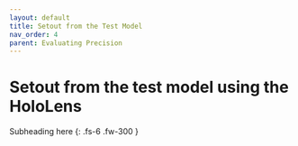 ```yaml
---
layout: default
title: Setout from the Test Model
nav_order: 4
parent: Evaluating Precision
---
```


# Setout from the test model using the HoloLens

Subheading here
{: .fs-6 .fw-300 }
